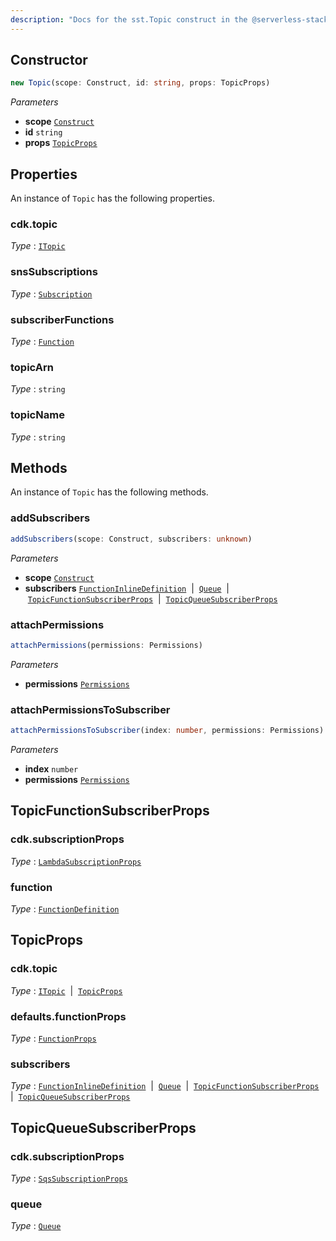 ```yaml
---
description: "Docs for the sst.Topic construct in the @serverless-stack/resources package"
---
```



## Constructor
```ts
new Topic(scope: Construct, id: string, props: TopicProps)
```
_Parameters_
- __scope__ [`Construct`](https://docs.aws.amazon.com/cdk/api/v2/docs/constructs.Construct.html)
- __id__ `string`
- __props__ [`TopicProps`](#topicprops)
## Properties
An instance of `Topic` has the following properties.

### cdk.topic

_Type_ : [`ITopic`](https://docs.aws.amazon.com/cdk/api/v2/docs/aws-cdk-lib.ITopic.html)


### snsSubscriptions

_Type_ : [`Subscription`](https://docs.aws.amazon.com/cdk/api/v2/docs/aws-cdk-lib.Subscription.html)

### subscriberFunctions

_Type_ : [`Function`](Function)

### topicArn

_Type_ : `string`

### topicName

_Type_ : `string`

## Methods
An instance of `Topic` has the following methods.
### addSubscribers

```ts
addSubscribers(scope: Construct, subscribers: unknown)
```
_Parameters_
- __scope__ [`Construct`](https://docs.aws.amazon.com/cdk/api/v2/docs/constructs.Construct.html)
- __subscribers__ [`FunctionInlineDefinition`](FunctionInlineDefinition)&nbsp; | &nbsp;[`Queue`](Queue)&nbsp; | &nbsp;[`TopicFunctionSubscriberProps`](#topicfunctionsubscriberprops)&nbsp; | &nbsp;[`TopicQueueSubscriberProps`](#topicqueuesubscriberprops)
### attachPermissions

```ts
attachPermissions(permissions: Permissions)
```
_Parameters_
- __permissions__ [`Permissions`](Permissions)
### attachPermissionsToSubscriber

```ts
attachPermissionsToSubscriber(index: number, permissions: Permissions)
```
_Parameters_
- __index__ `number`
- __permissions__ [`Permissions`](Permissions)
## TopicFunctionSubscriberProps

### cdk.subscriptionProps

_Type_ : [`LambdaSubscriptionProps`](https://docs.aws.amazon.com/cdk/api/v2/docs/aws-cdk-lib.LambdaSubscriptionProps.html)


### function

_Type_ : [`FunctionDefinition`](FunctionDefinition)

## TopicProps

### cdk.topic

_Type_ : [`ITopic`](https://docs.aws.amazon.com/cdk/api/v2/docs/aws-cdk-lib.ITopic.html)&nbsp; | &nbsp;[`TopicProps`](https://docs.aws.amazon.com/cdk/api/v2/docs/aws-cdk-lib.TopicProps.html)



### defaults.functionProps

_Type_ : [`FunctionProps`](FunctionProps)


### subscribers

_Type_ : [`FunctionInlineDefinition`](FunctionInlineDefinition)&nbsp; | &nbsp;[`Queue`](Queue)&nbsp; | &nbsp;[`TopicFunctionSubscriberProps`](#topicfunctionsubscriberprops)&nbsp; | &nbsp;[`TopicQueueSubscriberProps`](#topicqueuesubscriberprops)

## TopicQueueSubscriberProps

### cdk.subscriptionProps

_Type_ : [`SqsSubscriptionProps`](https://docs.aws.amazon.com/cdk/api/v2/docs/aws-cdk-lib.SqsSubscriptionProps.html)


### queue

_Type_ : [`Queue`](Queue)
